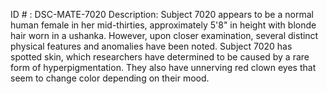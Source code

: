 ID # : DSC-MATE-7020
Description: Subject 7020 appears to be a normal human female in her mid-thirties, approximately 5'8" in height with blonde hair worn in a ushanka. However, upon closer examination, several distinct physical features and anomalies have been noted. Subject 7020 has spotted skin, which researchers have determined to be caused by a rare form of hyperpigmentation. They also have unnerving red clown eyes that seem to change color depending on their mood.